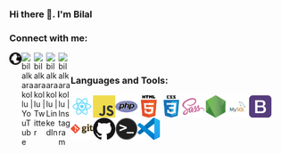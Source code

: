 ### Hi there 👋. I'm Bilal

<h3>Connect with me:</h3>


<p dir="auto">
    <a href="https://bilalkarakollu.com" target="_blank" rel="nofollow"><img align="left" alt="bilalkarakollu.com" width="22px" src="https://raw.githubusercontent.com/iconic/open-iconic/master/svg/globe.svg" style="max-width: 100%;"></a>
<a href="https://youtube.com/bilalkarakollu" target="_blank" rel="nofollow"><img align="left" alt="bilalkarakollu | YouTube" width="22px" src="https://camo.githubusercontent.com/6645c4c313a1f4f0032cd1c5e5fd0033417104a7a282fed4cafdca8ac2a1ab33/68747470733a2f2f63646e2e6a7364656c6976722e6e65742f6e706d2f73696d706c652d69636f6e734076332f69636f6e732f796f75747562652e737667" data-canonical-src="https://cdn.jsdelivr.net/npm/simple-icons@v3/icons/youtube.svg" style="max-width: 100%;"></a>
<a href="https://twitter.com/bilalkarakollu" target="_blank" rel="nofollow"><img align="left" alt="bilalkarakollu | Twitter" width="22px" src="https://camo.githubusercontent.com/395dda360ae28377b7c3247581a88b20573883519c2be833cb64fbb37dcbcc1a/68747470733a2f2f63646e2e6a7364656c6976722e6e65742f6e706d2f73696d706c652d69636f6e734076332f69636f6e732f747769747465722e737667" data-canonical-src="https://cdn.jsdelivr.net/npm/simple-icons@v3/icons/twitter.svg" style="max-width: 100%;"></a>
<a href="https://linkedin.com/in/bilalkarakollu" target="_blank" rel="nofollow"><img align="left" alt="bilalkarakollu | LinkedIn" width="22px" src="https://camo.githubusercontent.com/d659d2bac00c01b42bffbae84bdc121e828b8fecd5b4949ffa2575f5d9e4a371/68747470733a2f2f63646e2e6a7364656c6976722e6e65742f6e706d2f73696d706c652d69636f6e734076332f69636f6e732f6c696e6b6564696e2e737667" data-canonical-src="https://cdn.jsdelivr.net/npm/simple-icons@v3/icons/linkedin.svg" style="max-width: 100%;"></a>
<a href="https://instagram.com/bilalkarakollu" target="_blank" rel="nofollow"><img align="left" alt="bilalkarakollu | Instagram" width="22px" src="https://camo.githubusercontent.com/c80f9763ed06d4ab9fbcc1a74b8b74cd95e4c7f82d3f1f70233994f236a0faeb/68747470733a2f2f63646e2e6a7364656c6976722e6e65742f6e706d2f73696d706c652d69636f6e734076332f69636f6e732f696e7374616772616d2e737667" data-canonical-src="https://cdn.jsdelivr.net/npm/simple-icons@v3/icons/instagram.svg" style="max-width: 100%;"></a></p>



<br>

<h3>Languages and Tools:</h3>

<p dir="auto">
    <a rel="nofollow"
       href="https://raw.githubusercontent.com/github/explore/80688e429a7d4ef2fca1e82350fe8e3517d3494d/topics/react/react.png"
       target="_blank" title="react">
        <img align="left" width="40px" style="max-width: 100%;"
             src="https://raw.githubusercontent.com/github/explore/80688e429a7d4ef2fca1e82350fe8e3517d3494d/topics/react/react.png"
             alt="react">
    </a>
    <a rel="nofollow"
       href="https://raw.githubusercontent.com/github/explore/80688e429a7d4ef2fca1e82350fe8e3517d3494d/topics/javascript/javascript.png"
       target="_blank" title="javascript">
        <img align="left" width="40px" style="max-width: 100%;"
             src="https://raw.githubusercontent.com/github/explore/80688e429a7d4ef2fca1e82350fe8e3517d3494d/topics/javascript/javascript.png"
             alt="javascript">
    </a>
    <a rel="nofollow"
       href="https://raw.githubusercontent.com/github/explore/80688e429a7d4ef2fca1e82350fe8e3517d3494d/topics/php/php.png"
       target="_blank" title="php">
        <img align="left" width="40px" style="max-width: 100%;"
             src="https://raw.githubusercontent.com/github/explore/80688e429a7d4ef2fca1e82350fe8e3517d3494d/topics/php/php.png"
             alt="php">
    </a>
    <a rel="nofollow"
       href="https://raw.githubusercontent.com/github/explore/80688e429a7d4ef2fca1e82350fe8e3517d3494d/topics/html/html.png"
       target="_blank" title="html">
        <img align="left" width="40px" style="max-width: 100%;"
             src="https://raw.githubusercontent.com/github/explore/80688e429a7d4ef2fca1e82350fe8e3517d3494d/topics/html/html.png"
             alt="html">
    </a>
    <a rel="nofollow"
       href="https://raw.githubusercontent.com/github/explore/80688e429a7d4ef2fca1e82350fe8e3517d3494d/topics/css/css.png"
       target="_blank" title="css">
        <img align="left" width="40px" style="max-width: 100%;"
             src="https://raw.githubusercontent.com/github/explore/80688e429a7d4ef2fca1e82350fe8e3517d3494d/topics/css/css.png"
             alt="css">
    </a>
    <a rel="nofollow"
       href="https://raw.githubusercontent.com/github/explore/80688e429a7d4ef2fca1e82350fe8e3517d3494d/topics/sass/sass.png"
       target="_blank" title="sass">
        <img align="left" width="40px" style="max-width: 100%;"
             src="https://raw.githubusercontent.com/github/explore/80688e429a7d4ef2fca1e82350fe8e3517d3494d/topics/sass/sass.png"
             alt="scss">
    </a>
    <a rel="nofollow"
       href="https://raw.githubusercontent.com/github/explore/80688e429a7d4ef2fca1e82350fe8e3517d3494d/topics/nodejs/nodejs.png"
       target="_blank" title="nodejs">
        <img align="left" width="40px" style="max-width: 100%;"
             src="https://raw.githubusercontent.com/github/explore/80688e429a7d4ef2fca1e82350fe8e3517d3494d/topics/nodejs/nodejs.png"
             alt="nodejs">
    </a>
    <a rel="nofollow"
       href="https://raw.githubusercontent.com/github/explore/80688e429a7d4ef2fca1e82350fe8e3517d3494d/topics/mysql/mysql.png"
       target="_blank" title="mysql">
        <img align="left" width="40px" style="max-width: 100%;"
             src="https://raw.githubusercontent.com/github/explore/80688e429a7d4ef2fca1e82350fe8e3517d3494d/topics/mysql/mysql.png"
             alt="mysql">
    </a>
    <a rel="nofollow"
       href="https://raw.githubusercontent.com/github/explore/80688e429a7d4ef2fca1e82350fe8e3517d3494d/topics/bootstrap/bootstrap.png"
       target="_blank" title="bootstrap">
        <img align="left" width="40px" style="max-width: 100%;"
             src="https://raw.githubusercontent.com/github/explore/80688e429a7d4ef2fca1e82350fe8e3517d3494d/topics/bootstrap/bootstrap.png"
             alt="bootstrap">
    </a>
    <a rel="nofollow"
       href="https://raw.githubusercontent.com/github/explore/80688e429a7d4ef2fca1e82350fe8e3517d3494d/topics/git/git.png"
       target="_blank" title="git">
        <img align="left" width="40px" style="max-width: 100%;"
             src="https://raw.githubusercontent.com/github/explore/80688e429a7d4ef2fca1e82350fe8e3517d3494d/topics/git/git.png"
             alt="git">
    </a>
    <a rel="nofollow"
       href="https://raw.githubusercontent.com/github/explore/78df643247d429f6cc873026c0622819ad797942/topics/github/github.png"
       target="_blank" title="github">
        <img align="left" width="40px" style="max-width: 100%;"
             src="https://raw.githubusercontent.com/github/explore/78df643247d429f6cc873026c0622819ad797942/topics/github/github.png"
             alt="github">
    </a>
    <a rel="nofollow"
       href="https://raw.githubusercontent.com/github/explore/80688e429a7d4ef2fca1e82350fe8e3517d3494d/topics/terminal/terminal.png"
       target="_blank" title="terminal">
        <img align="left" width="40px" style="max-width: 100%;"
             src="https://raw.githubusercontent.com/github/explore/80688e429a7d4ef2fca1e82350fe8e3517d3494d/topics/terminal/terminal.png"
             alt="terminal">
    </a>
    <a rel="nofollow"
       href="https://raw.githubusercontent.com/github/explore/80688e429a7d4ef2fca1e82350fe8e3517d3494d/topics/visual-studio-code/visual-studio-code.png"
       target="_blank" title="visual-studio-code">
        <img align="left" width="40px" style="max-width: 100%;"
             src="https://raw.githubusercontent.com/github/explore/80688e429a7d4ef2fca1e82350fe8e3517d3494d/topics/visual-studio-code/visual-studio-code.png"
             alt="visual-studio-code">
    </a>
</p>

<!--
**bilalkarakollu/bilalkarakollu** is a ✨ _special_ ✨ repository because its `README.md` (this file) appears on your GitHub profile.

Here are some ideas to get you started:

- 🔭 I’m currently working on ...
- 🌱 I’m currently learning ...
- 👯 I’m looking to collaborate on ...
- 🤔 I’m looking for help with ...
- 💬 Ask me about ...
- 📫 How to reach me: ...
- 😄 Pronouns: ...
- ⚡ Fun fact: ...
-->
